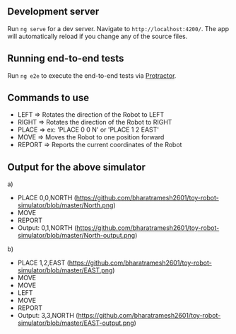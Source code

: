 ## Development server

Run `ng serve` for a dev server. Navigate to `http://localhost:4200/`. The app will automatically reload if you change any of the source files.

## Running end-to-end tests

Run `ng e2e` to execute the end-to-end tests via [Protractor](http://www.protractortest.org/).

## Commands to use
- LEFT => Rotates the direction of the Robot to LEFT
- RIGHT => Rotates the direction of the Robot to RIGHT
- PLACE => ex: 'PLACE 0 0 N' or 'PLACE 1 2 EAST'
- MOVE => Moves the Robot to one position forward
- REPORT => Reports the current coordinates of the Robot

## Output for the above simulator

a)
- PLACE 0,0,NORTH (https://github.com/bharatramesh2601/toy-robot-simulator/blob/master/North.png)
- MOVE
- REPORT
- Output: 0,1,NORTH (https://github.com/bharatramesh2601/toy-robot-simulator/blob/master/North-output.png)


b)
- PLACE 1,2,EAST (https://github.com/bharatramesh2601/toy-robot-simulator/blob/master/EAST.png)
- MOVE
- MOVE
- LEFT
- MOVE
- REPORT
- Output: 3,3,NORTH (https://github.com/bharatramesh2601/toy-robot-simulator/blob/master/EAST-output.png)
